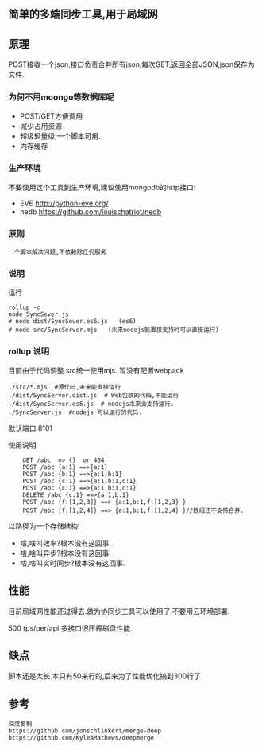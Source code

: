 ## 简单的多端同步工具,用于局域网

## 原理
   POST接收一个json,接口负责合并所有json,每次GET,返回全部JSON,json保存为文件.

### 为何不用moongo等数据库呢
- POST/GET方便调用
- 减少占用资源
- 超级轻量级,一个脚本可用.
- 内存缓存
### 生产环境
 不要使用这个工具到生产环境,建议使用mongodb的http接口:
 - EVE  http://python-eve.org/
 - nedb https://github.com/louischatriot/nedb
 
#### 

### 原则
    一个脚本解决问题,不依赖除任何服务

### 说明

运行

    rollup -c 
    node SyncSever.js
    # node dist/SyncSever.es6.js   (es6)
    # node src/SyncServer.mjs   (未来nodejs能直接支持时可以直接运行)

### rollup 说明
目前由于代码调整.src统一使用mjs. 暂没有配置webpack

    ./src/*.mjs  #源代码,未来能直接运行
    ./dist/SyncServer.dist.js  # Web包装的代码,不能运行
    ./dist/SyncServer.es6.js  # nodejs未来会支持运行.
    ./SyncServer.js  #nodejs 可以运行的代码.
    

    
默认端口 8101
    
使用说明

        GET /abc  => {}  or 404
        POST /abc {a:1} ==>{a:1}
        POST /abc {b:1} ==>{a:1,b:1}
        POST /abc {c:1} ==>{a:1,b:1,c:1}
        POST /abc {c:1} ==>{a:1,b:1,c:1}
        DELETE /abc {c:1} ==>{a:1,b:1}
        POST /abc {f:[1,2,3]} ==> {a:1,b:1,f:[1,2,3} }
        POST /abc {f:[1,2,4]} ==> {a:1,b:1,f:[1,2,4} }//数组还不支持合并.

        
以路径为一个存储结构!

- 啥,啥叫效率?根本没有这回事.
- 啥,啥叫异步?根本没有这回事.
- 啥,啥叫实时同步?根本没有这回事.

## 性能
   目前局域网性能还过得去.做为协同步工具可以使用了.不要用云环境部署.
   
   500 tps/per/api
   多接口很压榨磁盘性能.
   
## 缺点
   脚本还是太长.本只有50来行的,后来为了性能优化搞到300行了.
   
## 参考 
    深度复制 
    https://github.com/jonschlinkert/merge-deep
    https://github.com/KyleAMathews/deepmerge
